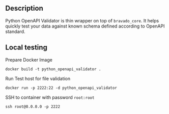 ## Description
Python OpenAPI Validator is thin wrapper on top of `bravado_core`. It helps quickly test your data against known schema defined according to OpenAPI standard.  

## Local testing 
Prepare Docker Image 

`docker build -t python_openapi_validator .`

Run Test host for file validation

`docker run -p 2222:22 -d python_openapi_validator`

SSH to container with password `root:root` 

`ssh root@0.0.0.0 -p 2222`

